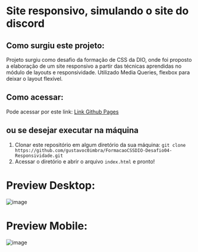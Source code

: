 # Site responsivo, simulando o site do discord
## Como surgiu este projeto:
Projeto surgiu como desafio da formação de CSS da DIO, onde foi proposto a elaboração de um site responsivo a partir das técnicas aprendidas no módulo de layouts e responsividade.
Utilizado Media Queries, flexbox para deixar o layout flexível.

## Como acessar:
Pode acessar por este link: [Link Github Pages](https://gustavoc0imbra.github.io/FormacaoCSSDIO-Desafio04-Responsividade/)

## ou se desejar executar na máquina
1. Clonar este repositório em algum diretório da sua máquina:
```git clone https://github.com/gustavoc0imbra/FormacaoCSSDIO-Desafio04-Responsividade.git```
2. Acessar o diretório e abrir o arquivo ``` index.html ``` e pronto!

# Preview Desktop:
![image](https://github.com/user-attachments/assets/35138f47-2006-4673-9aaa-db2ae3663ad8)
# Preview Mobile:
![image](https://github.com/user-attachments/assets/8f7ea4ca-ce0c-4688-a60f-c3fe62af7e85)

